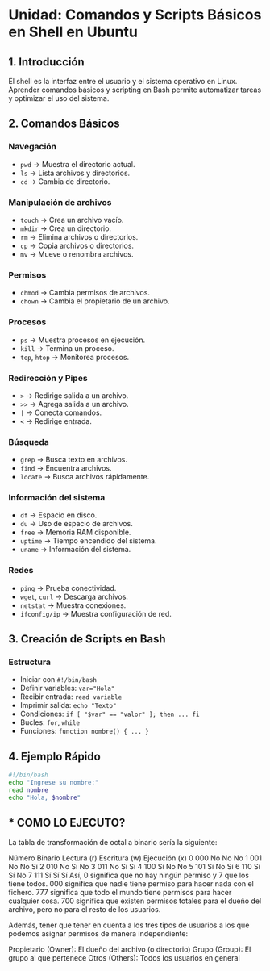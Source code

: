 # Unidad: **Comandos y Scripts Básicos en Shell en Ubuntu**  

## **1. Introducción**  
El shell es la interfaz entre el usuario y el sistema operativo en Linux. Aprender comandos básicos y scripting en Bash permite automatizar tareas y optimizar el uso del sistema.

## **2. Comandos Básicos**
### **Navegación**
- `pwd` → Muestra el directorio actual.
- `ls` → Lista archivos y directorios.
- `cd` → Cambia de directorio.

### **Manipulación de archivos**
- `touch` → Crea un archivo vacío.
- `mkdir` → Crea un directorio.
- `rm` → Elimina archivos o directorios.
- `cp` → Copia archivos o directorios.
- `mv` → Mueve o renombra archivos.

### **Permisos**
- `chmod` → Cambia permisos de archivos.
- `chown` → Cambia el propietario de un archivo.

### **Procesos**
- `ps` → Muestra procesos en ejecución.
- `kill` → Termina un proceso.
- `top`, `htop` → Monitorea procesos.

### **Redirección y Pipes**
- `>` → Redirige salida a un archivo.
- `>>` → Agrega salida a un archivo.
- `|` → Conecta comandos.
- `<` → Redirige entrada.

### **Búsqueda**
- `grep` → Busca texto en archivos.
- `find` → Encuentra archivos.
- `locate` → Busca archivos rápidamente.

### **Información del sistema**
- `df` → Espacio en disco.
- `du` → Uso de espacio de archivos.
- `free` → Memoria RAM disponible.
- `uptime` → Tiempo encendido del sistema.
- `uname` → Información del sistema.

### **Redes**
- `ping` → Prueba conectividad.
- `wget`, `curl` → Descarga archivos.
- `netstat` → Muestra conexiones.
- `ifconfig/ip` → Muestra configuración de red.

## **3. Creación de Scripts en Bash**
### **Estructura**  
- Iniciar con `#!/bin/bash`
- Definir variables: `var="Hola"`
- Recibir entrada: `read variable`
- Imprimir salida: `echo "Texto"`
- Condiciones: `if [ "$var" == "valor" ]; then ... fi`
- Bucles: `for`, `while`
- Funciones: `function nombre() { ... }`

## **4. Ejemplo Rápido**
```bash
#!/bin/bash
echo "Ingrese su nombre:"
read nombre
echo "Hola, $nombre"
```
## * COMO LO EJECUTO?


La tabla de transformación de octal a binario sería la siguiente:

Número	Binario	Lectura (r)	Escritura (w)	Ejecución (x)
0	      000	  No	        No	            No
1	      001	  No	        No          	Sí
2	      010	  No	        Sí          	No
3	      011	  No	        Sí          	Sí
4	      100	  Sí	        No          	No
5	      101	  Sí	        No          	Sí
6	      110	  Sí	        Sí          	No
7	      111	  Sí	        Sí          	Sí
Así, 0 significa que no hay ningún permiso y 7 que los tiene todos.
000 significa que nadie tiene permiso para hacer nada con el fichero.
777 significa que todo el mundo tiene permisos para hacer cualquier cosa.
700 significa que existen permisos totales para el dueño del archivo, pero no para el resto de los usuarios.


Además, tener que tener en cuenta a los tres tipos de usuarios a los que podemos asignar permisos de manera independiente:

Propietario (Owner): El dueño del archivo (o directorio)
Grupo (Group): El grupo al que pertenece
Otros (Others): Todos los usuarios en general
